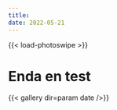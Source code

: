 ```yaml
---
title:
date: 2022-05-21
---
```

{{< load-photoswipe >}}

# Enda en test

{{< gallery dir=param date />}}